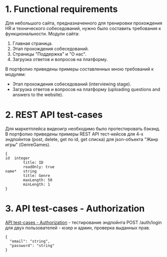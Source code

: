 # 1. Functional requirements

Для небольшого сайта, предназначенного для тренировки прохождения HR и технического собеседований, нужно было составить требования к функциональности.
Модули сайта:
1) Главная страница.
2) Этап прохождения собеседований.
3) Страницы "Поддержка" и "О нас".
4) Загрузка ответов и вопросов на платформу.

В портфолио приведены примеры составленных мною требований к модулям:
- Этап прохождения собеседований (interviewing stage).
- Загрузка ответов и вопросов на платформу (uploading questions and answers to the website).


# 2. REST API test-cases
Для маркетплейса видеоигр необходимо было протестировать бэкэнд. В портфолио приведены примеры REST API тест-кейсов для 4-х эндпойнтов (post, delete, get по id, get списка) для json-объекта "Жанр игры" (GenreGames).
```
{
id	integer
        title: ID
        readOnly: true
name*	string
        title: Genre
        maxLength: 50
        minLength: 1
}
```

# 3. API test-cases - Authorization
[API test-cases - Authorization](https://github.com/nastyaist/portfolio/tree/main/REST%20API%20test-cases) - тестирование эндпойнта POST /auth/login для двух пользователей - юзер и админ, проверка выданных прав.
```
{
  "email": "string",
  "password": "string"
}
```
